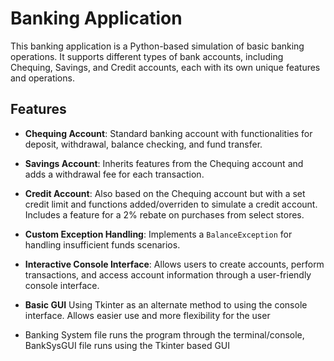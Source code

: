 # Banking Application

This banking application is a Python-based simulation of basic banking operations. It supports different types of bank accounts, including Chequing, Savings, and Credit accounts, each with its own unique features and operations.

## Features

- **Chequing Account**: Standard banking account with functionalities for deposit, withdrawal, balance checking, and fund transfer.
- **Savings Account**: Inherits features from the Chequing account and adds a withdrawal fee for each transaction.
- **Credit Account**: Also based on the Chequing account but with a set credit limit and functions added/overriden to simulate a credit account. Includes a feature for a 2% rebate on purchases from select stores.
- **Custom Exception Handling**: Implements a `BalanceException` for handling insufficient funds scenarios.
- **Interactive Console Interface**: Allows users to create accounts, perform transactions, and access account information through a user-friendly console interface.
- **Basic GUI** Using Tkinter as an alternate method to using the console interface. Allows easier use and more flexibility for the user

- Banking System file runs the program through the terminal/console, BankSysGUI file runs using the Tkinter based GUI
